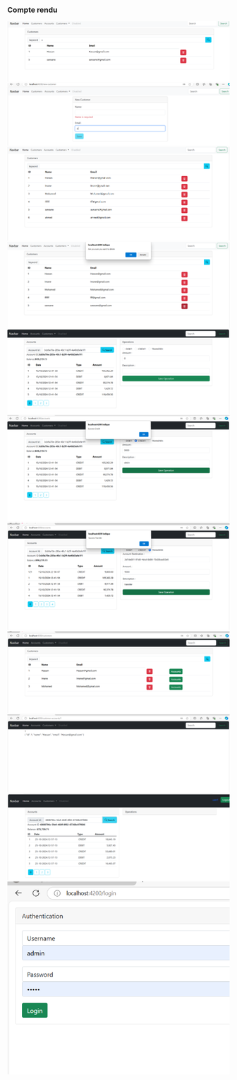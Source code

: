 <h3>Compte rendu</h3>
<img src="captures/Capture1.PNG">
<img src="captures/Capture2.PNG">
<img src="captures/Capture3.PNG">
<img src="captures/Capture4.PNG">
<img src="captures/Capture5.PNG">
<img src="captures/Capture6.PNG">
<img src="captures/Capture7.PNG">
<img src="captures/Capture8.PNG">
<img src="captures/Capture9.PNG">
<img src="captures/Capture10.PNG">
<img src="captures/Capture11.PNG">


